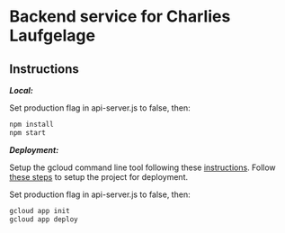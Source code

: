 # Backend service for Charlies Laufgelage

## Instructions

**_Local:_**

Set production flag in api-server.js to false, then:

```sh
npm install
npm start
```

**_Deployment:_**

Setup the gcloud command line tool following these [instructions](https://cloud.google.com/functions/docs/quickstart). Follow [these steps](https://cloud.google.com/appengine/docs/standard/nodejs/building-app/deploying-web-service) to setup the project for deployment.

Set production flag in api-server.js to false, then:

```sh
gcloud app init
gcloud app deploy
```
